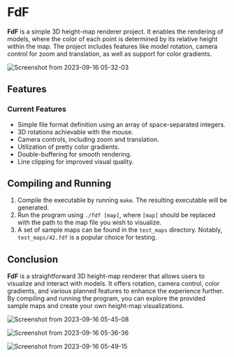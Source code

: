 # FdF

**FdF** is a simple 3D height-map renderer project. It enables the rendering of models, where the color of each point is determined by its relative height within the map. The project includes features like model rotation, camera control for zoom and translation, as well as support for color gradients.

![Screenshot from 2023-09-16 05-32-03](https://github.com/hheghine/FdF/assets/119530584/c6394ce5-9848-40a7-9e35-50a68dffe7ba)



## Features

### Current Features

- Simple file format definition using an array of space-separated integers.
- 3D rotations achievable with the mouse.
- Camera controls, including zoom and translation.
- Utilization of pretty color gradients.
- Double-buffering for smooth rendering.
- Line clipping for improved visual quality.

## Compiling and Running

1. Compile the executable by running `make`. The resulting executable will be generated.
2. Run the program using `./fdf [map]`, where `[map]` should be replaced with the path to the map file you wish to visualize.
3. A set of sample maps can be found in the `test_maps` directory. Notably, `test_maps/42.fdf` is a popular choice for testing.

## Conclusion

**FdF** is a straightforward 3D height-map renderer that allows users to visualize and interact with models. It offers rotation, camera control, color gradients, and various planned features to enhance the experience further. By compiling and running the program, you can explore the provided sample maps and create your own height-map visualizations.

![Screenshot from 2023-09-16 05-45-08](https://github.com/hheghine/FdF/assets/119530584/b139951b-70fc-4487-9683-94fdacb403ae)

![Screenshot from 2023-09-16 05-36-36](https://github.com/hheghine/FdF/assets/119530584/e3abf443-22b4-4908-b10a-da46309aacf5)

![Screenshot from 2023-09-16 05-49-15](https://github.com/hheghine/FdF/assets/119530584/ce0a7c85-d1a4-453a-8c76-d9c307e07e56)


